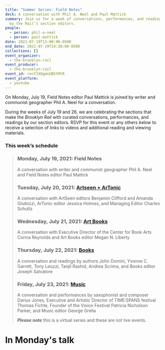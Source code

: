 ```yaml
---
title: "Summer Series: Field Notes"
deck: A conversation with Phil A. Neel and Paul Mattick
summary: Join us for a week of conversations, performances, and readings curated
  by the Rail’s section editors.
people:
  - person: phil-a-neel
  - person: paul-mattick
date: 2021-07-19T13:00:00-0500
end_date: 2021-07-19T14:30:00-0500
collections: []
event_organizer:
  - the-brooklyn-rail
event_producer:
  - the-brooklyn-rail
event_id: recY1X8gmnGB5tMtR
event_platform:
  - youtube
---
```

On Monday, July 19, Field Notes editor Paul Mattick is joined by writer and communist geographer Phil A. Neel for a conversation. 

During the weeks of July 19 and 26, we are celebrating the sections that make the *Brooklyn Rail* with curated conversations, performances, and readings by our section editors. RSVP for this event or any others below to receive a selection of links to videos and additional reading and viewing materials.

### This week’s schedule

> ### Monday, July 19, 2021: Field Notes
>
> A conversation with writer and communist geographer Phil A. Neel and Field Notes editor Paul Mattick 
>
> ### Tuesday, July 20, 2021: [Artseen + ArTonic](https://brooklynrail.org/events/2021/07/20/summer-series-artseen-and-artonic/)
>
> A conversation with ArtSeen editors Benjamin Clifford and Amanda Gluibizzi, ArTonic editor Jessica Holmes, and Managing Editor Charles Schultz 
>
> ### Wednesday, July 21, 2021: [Art Books](https://brooklynrail.org/events/2021/07/21/summer-series-art-books/)
>
> A conversation with Executive Director of the Center for Book Arts Corina Reynolds and Art Books editor Megan N. Liberty
>
> ### Thursday, July 22, 2021: [Books](https://brooklynrail.org/events/2021/07/22/summer-series-books/)
>
> A conversation and readings by authors John Domini, Yvonne C. Garrett, Tony Leuzzi, Tanjil Rashid, Andrea Scrima, and Books editor Joseph Salvatore 
>
> ### Friday, July 23, 2021: [Music](https://brooklynrail.org/events/2021/07/23/summer-series-music/)
>
> A conversation and performances by saxophonist and composer Darius Jones, Executive and Artistic Director of TIME:SPANS festival Thomas Fichte, Founder of the Vision Festival Patricia Nicholson Parker, and Music editor George Grella 
>
> ***Please note*** this is a virtual series and these are not live events.

# In Monday's talk